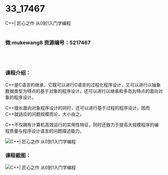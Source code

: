 # 33_17467
C++| 匠心之作 从0到1入门学编程
<br/></br>
<h3>微:mukewang8 资源编号：5217467</h3>
<br/></br>
<h3>课程介绍：</h3>
<p><a title="查看与 C 相关的文章" target="_blank">C</a>++是<a title="查看与 C 相关的文章" target="_blank">C</a>语言的继承，它既可以进行C语言的过程化程序设计，又可以进行以抽象数据类型为特点的基于对象的程序设计，还可以进行以继承和多态为特点的面向对象的程序设计。</p>
<p>C++擅长面向对象程序设计的同时，还可以进行基于过程的程序设计，因而C++就适应的问题规模而论，大小由之。</p>
<p>C++不仅拥有计算机高效运行的实用性特征，同时还致力于提高大规模程序的编程质量与程序设计语言的问题描述能力。</p>
<p><img src="https://www.ko996.com/wp-content/uploads/img/2021/01/1-24-300x207.png" alt="C++| 匠心之作 从0到1入门学编程"></p>
<div class="info-desc">
<h3>课程截图：</h3>
<p><img src="https://www.ko996.com/wp-content/uploads/img/2021/01/2-29.png" alt="C++| 匠心之作 从0到1入门学编程"></p>


			
</div>
